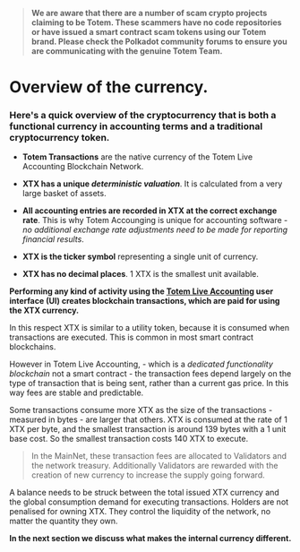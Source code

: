 > **We are aware that there are a number of scam crypto projects claiming to be Totem. These scammers have no code repositories or have issued a smart contract scam tokens using our Totem brand. Please check the Polkadot community forums to ensure you are communicating with the genuine Totem Team.**

# Overview of the currency.

### Here's a quick overview of the cryptocurrency that is both a functional currency in accounting terms and a traditional cryptocurrency token. 

* **Totem Transactions** are the native currency of the Totem Live Accounting Blockchain Network. 

* **XTX has a unique _deterministic valuation_**. It is calculated from a very large basket of assets.

* **All accounting entries are recorded in XTX at the correct exchange rate**. This is why Totem Accounging is unique for accounting software - _no additional exchange rate adjustments need to be made for reporting financial results_.

* **XTX is the ticker symbol** representing a single unit of currency.

* **XTX has no decimal places**. 1 XTX is the smallest unit available.

**Performing any kind of activity using the [Totem Live Accounting](https://totem.live) user interface (UI) creates blockchain transactions, which are paid for using the XTX currency.**

In this respect XTX is similar to a utility token, because it is consumed when transactions are executed. This is common in most smart contract blockchains. 

However in Totem Live Accounting, - which is a _dedicated functionality blockchain_ not a smart contract - the transaction fees depend largely on the type of transaction that is being sent, rather than a current gas price. In this way fees are stable and predictable. 

Some transactions consume more XTX as the size of the transactions - measured in bytes - are larger that others. XTX is consumed at the rate of 1 XTX per byte, and the smallest transaction is around 139 bytes with a 1 unit base cost. So the smallest transaction costs 140 XTX to execute. 

> In the MainNet, these transaction fees are allocated to Validators and the network treasury. Additionally Validators are rewarded with the creation of new currency to increase the supply going forward.

A balance needs to be struck between the total issued XTX currency and the global consumption demand for executing transactions. Holders are not penalised for owning XTX. They control the liquidity of the network, no matter the quantity they own.

**In the next section we discuss what makes the internal currency different.**
<!-- **In the next section we discuss token issuance and other economic considerations.** -->

<!-- **The User Interface (aka [Totem Live Accounting UI](https://totem.live)) with which users connect to the Live Accounting Network, is at it's heart the most sophisticated cryptocurrency wallet you have probably ever seen.** -->